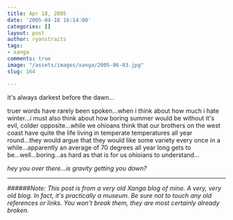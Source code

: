 ```yaml
---
title: Apr 18, 2005
date: '2005-04-18 16:14:00'
categories: []
layout: post
author: ryanstraits
tags:
- xanga
comments: true
image: "/assets/images/xanga/2005-06-03.jpg"
slug: 164

---
```

it's always darkest before the dawn...

<!-- break -->

truer words have rarely been spoken...when i think about how much i hate winter...i must also think about how boring summer would be without it's evil, colder opposite...while we ohioans think that our brothers on the west coast have quite the life living in temperate temperatures all year round...they would argue that they would like some variety every once in a while...apparently an average of 70 degrees all year long gets to be...well...boring...as hard as that is for us ohioians to understand...

<em>hey you over there...</em><em>is gravity getting you down?</em>

---

######*Note: This post is from a very old Xanga blog of mine. A very, very old blog. In fact, it's practically a museum. Be sure not to touch any old references or links. You won't break them, they are most certainly already broken.*
